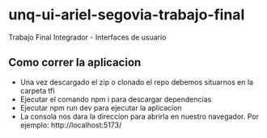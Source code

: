 # unq-ui-ariel-segovia-trabajo-final
Trabajo Final Integrador - Interfaces de usuario 
## Como correr la aplicacion
- Una vez descargado el zip o clonado el repo debemos situarnos en la carpeta tfi
- Ejecutar el comando npm i para descargar dependencias
- Ejecutar npm run dev para ejecutar la aplicacion
- La consola nos dara la direccion para abrirla en nuestro navegador. Por ejemplo: http://localhost:5173/
